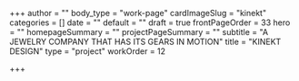 +++
author = ""
body_type = "work-page"
cardImageSlug = "kinekt"
categories = []
date = ""
default = ""
draft = true
frontPageOrder = 33
hero = ""
homepageSummary = ""
projectPageSummary = ""
subtitle = "A JEWELRY COMPANY THAT HAS ITS GEARS IN MOTION"
title = "KINEKT DESIGN"
type = "project"
workOrder = 12

+++
